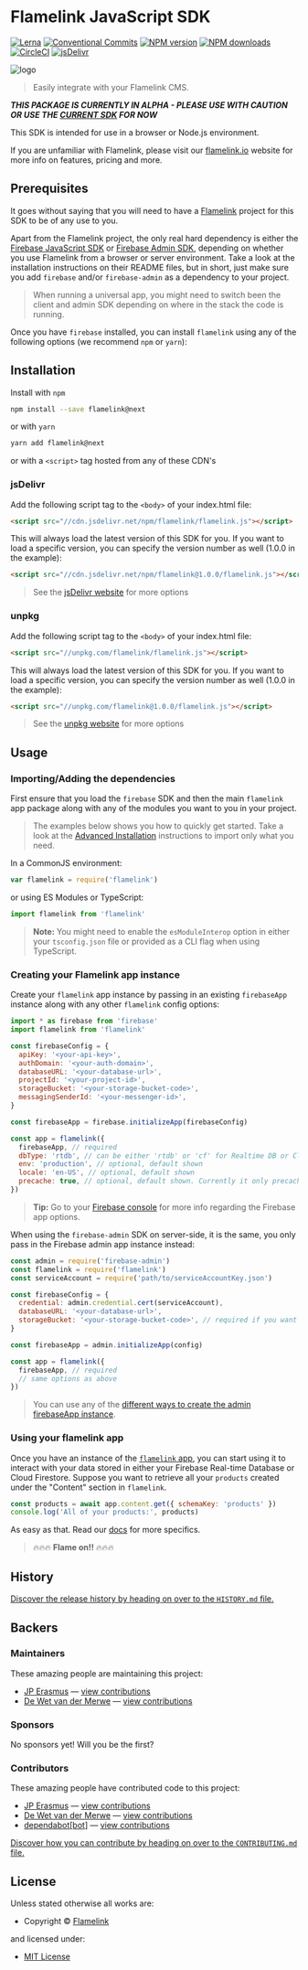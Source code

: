 <!-- TITLE/ -->

<h1>Flamelink JavaScript SDK</h1>

<!-- /TITLE -->

<!-- BADGES/ -->

<span class="badge-badge"><a href="https://lernajs.io/" title="Maintained by Lerna"><img src="https://img.shields.io/badge/maintained%20with-lerna-cc00ff.svg" alt="Lerna" /></a></span>
<span class="badge-badge"><a href="https://conventionalcommits.org" title="Conventional Commits"><img src="https://img.shields.io/badge/Conventional%20Commits-1.0.0-yellow.svg" alt="Conventional Commits" /></a></span>
<span class="badge-npmversion"><a href="https://npmjs.org/package/flamelink" title="View this project on NPM"><img src="https://img.shields.io/npm/v/flamelink.svg" alt="NPM version" /></a></span>
<span class="badge-npmdownloads"><a href="https://npmjs.org/package/flamelink" title="View this project on NPM"><img src="https://img.shields.io/npm/dm/flamelink.svg" alt="NPM downloads" /></a></span>
<span class="badge-badge"><a href="https://circleci.com/gh/flamelink/flamelink-js-sdk.svg?style=svg&circle-token=dd64f26e069cdd05f52cf304304e0d97ee967b07" title="CircleCI"><img src="https://circleci.com/gh/flamelink/flamelink-js-sdk.svg?style=svg&circle-token=dd64f26e069cdd05f52cf304304e0d97ee967b07" alt="CircleCI" /></a></span>
<span class="badge-badge"><a href="https://www.jsdelivr.com/package/npm/flamelink" title="jsDelivr"><img src="https://data.jsdelivr.com/v1/package/npm/flamelink/badge" alt="jsDelivr" /></a></span>
<br class="badge-separator" />

<!-- /BADGES -->

![logo](https://raw.githubusercontent.com/flamelink/flamelink/master/docs/_assets/icon.svg?sanitize=true)

> Easily integrate with your Flamelink CMS.

**_THIS PACKAGE IS CURRENTLY IN ALPHA - PLEASE USE WITH CAUTION OR USE THE [CURRENT SDK](https://flamelink.github.io/flamelink) FOR NOW_**

<!-- DESCRIPTION/ -->

This SDK is intended for use in a browser or Node.js environment.

If you are unfamiliar with Flamelink, please visit our [flamelink.io](https://www.flamelink.io/) website for more info on features, pricing and more.

<!-- /DESCRIPTION -->

## Prerequisites

It goes without saying that you will need to have a [Flamelink](https://www.flamelink.io) project for this SDK to be of any use to you.

Apart from the Flamelink project, the only real hard dependency is either the [Firebase JavaScript SDK](https://www.npmjs.com/package/firebase) or [Firebase Admin SDK](https://firebase.google.com/docs/admin/setup), depending on whether you use Flamelink from a browser or server environment. Take a look at the installation instructions on their README files, but in short, just make sure you add `firebase` and/or `firebase-admin` as a dependency to your project.

> When running a universal app, you might need to switch been the client and admin SDK depending on where in the stack the code is running.

Once you have `firebase` installed, you can install `flamelink` using any of the following options (we recommend `npm` or `yarn`):

## Installation

Install with `npm`

```bash
npm install --save flamelink@next
```

or with `yarn`

```bash
yarn add flamelink@next
```

or with a `<script>` tag hosted from any of these CDN's

### jsDelivr

Add the following script tag to the `<body>` of your index.html file:

```html
<script src="//cdn.jsdelivr.net/npm/flamelink/flamelink.js"></script>
```

This will always load the latest version of this SDK for you. If you want to load a specific version, you can specify the version number as well (1.0.0 in the example):

```html
<script src="//cdn.jsdelivr.net/npm/flamelink@1.0.0/flamelink.js"></script>
```

> See the [jsDelivr website](https://www.jsdelivr.com/?query=flamelink) for more options

### unpkg

Add the following script tag to the `<body>` of your index.html file:

```html
<script src="//unpkg.com/flamelink/flamelink.js"></script>
```

This will always load the latest version of this SDK for you. If you want to load a specific version, you can specify the version number as well (1.0.0 in the example):

```html
<script src="//unpkg.com/flamelink@1.0.0/flamelink.js"></script>
```

> See the [unpkg website](https://unpkg.com) for more options

## Usage

### Importing/Adding the dependencies

First ensure that you load the `firebase` SDK and then the main `flamelink` app package along with any of the modules you want to you in your project.

> The examples below shows you how to quickly get started. Take a look at the [Advanced Installation](https://flamelink.github.io/flamelink-js-sdk/#/getting-started?id=advanced-installation) instructions to import only what you need.

In a CommonJS environment:

```javascript
var flamelink = require('flamelink')
```

or using ES Modules or TypeScript:

```javascript
import flamelink from 'flamelink'
```

> **Note:** You might need to enable the `esModuleInterop` option in either your `tsconfig.json` file or provided as a CLI flag when using TypeScript.

### Creating your Flamelink app instance

Create your `flamelink` app instance by passing in an existing `firebaseApp` instance along with any other `flamelink` config options:

```javascript
import * as firebase from 'firebase'
import flamelink from 'flamelink'

const firebaseConfig = {
  apiKey: '<your-api-key>',
  authDomain: '<your-auth-domain>',
  databaseURL: '<your-database-url>',
  projectId: '<your-project-id>',
  storageBucket: '<your-storage-bucket-code>',
  messagingSenderId: '<your-messenger-id>',
}

const firebaseApp = firebase.initializeApp(firebaseConfig)

const app = flamelink({
  firebaseApp, // required
  dbType: 'rtdb', // can be either 'rtdb' or 'cf' for Realtime DB or Cloud Firestore
  env: 'production', // optional, default shown
  locale: 'en-US', // optional, default shown
  precache: true, // optional, default shown. Currently it only precaches "schemas" for better performance
})
```

> **Tip:** Go to your [Firebase console](https://console.firebase.google.com/) for more info regarding the Firebase app options.

When using the `firebase-admin` SDK on server-side, it is the same, you only pass in the Firebase admin app instance instead:

```javascript
const admin = require('firebase-admin')
const flamelink = require('flamelink')
const serviceAccount = require('path/to/serviceAccountKey.json')

const firebaseConfig = {
  credential: admin.credential.cert(serviceAccount),
  databaseURL: '<your-database-url>',
  storageBucket: '<your-storage-bucket-code>', // required if you want to use any Storage Bucket functionality
}

const firebaseApp = admin.initializeApp(config)

const app = flamelink({
  firebaseApp, // required
  // same options as above
})
```

> You can use any of the [different ways to create the admin firebaseApp instance](https://firebase.google.com/docs/admin/setup).

### Using your flamelink app

Once you have an instance of the [`flamelink` app](https://app.flamelink.io), you can start using it to interact with your data stored in either your Firebase Real-time Database or Cloud Firestore. Suppose you want to retrieve all your `products` created under the "Content" section in `flamelink`.

```javascript
const products = await app.content.get({ schemaKey: 'products' })
console.log('All of your products:', products)
```

As easy as that. Read our [docs](https://flamelink.github.io/flamelink-js-sdk) for more specifics.

> 🔥🔥🔥 **Flame on!!** 🔥🔥🔥

<!-- HISTORY/ -->

<h2>History</h2>

<a href="https://github.com/flamelink/flamelink-js-sdk/blob/master/HISTORY.md#files">Discover the release history by heading on over to the <code>HISTORY.md</code> file.</a>

<!-- /HISTORY -->

<!-- BACKERS/ -->

<h2>Backers</h2>

<h3>Maintainers</h3>

These amazing people are maintaining this project:

<ul><li><a href="http://jperasmus.me">JP Erasmus</a> — <a href="https://github.com/flamelink/flamelink-js-sdk/commits?author=jperasmus" title="View the GitHub contributions of JP Erasmus on repository flamelink/flamelink-js-sdk">view contributions</a></li>
<li><a href="https://github.com/dewetvdm">De Wet van der Merwe</a> — <a href="https://github.com/flamelink/flamelink-js-sdk/commits?author=dewetvdm" title="View the GitHub contributions of De Wet van der Merwe on repository flamelink/flamelink-js-sdk">view contributions</a></li></ul>

<h3>Sponsors</h3>

No sponsors yet! Will you be the first?

<h3>Contributors</h3>

These amazing people have contributed code to this project:

<ul><li><a href="http://jperasmus.me">JP Erasmus</a> — <a href="https://github.com/flamelink/flamelink-js-sdk/commits?author=jperasmus" title="View the GitHub contributions of JP Erasmus on repository flamelink/flamelink-js-sdk">view contributions</a></li>
<li><a href="https://github.com/dewetvdm">De Wet van der Merwe</a> — <a href="https://github.com/flamelink/flamelink-js-sdk/commits?author=dewetvdm" title="View the GitHub contributions of De Wet van der Merwe on repository flamelink/flamelink-js-sdk">view contributions</a></li>
<li><a href="http://github.com/apps/dependabot">dependabot[bot]</a> — <a href="https://github.com/flamelink/flamelink-js-sdk/commits?author=dependabot[bot]" title="View the GitHub contributions of dependabot[bot] on repository flamelink/flamelink-js-sdk">view contributions</a></li></ul>

<a href="https://github.com/flamelink/flamelink-js-sdk/blob/master/CONTRIBUTING.md#files">Discover how you can contribute by heading on over to the <code>CONTRIBUTING.md</code> file.</a>

<!-- /BACKERS -->

<!-- LICENSE/ -->

<h2>License</h2>

Unless stated otherwise all works are:

<ul><li>Copyright &copy; <a href="http://flamelink.io">Flamelink</a></li></ul>

and licensed under:

<ul><li><a href="http://spdx.org/licenses/MIT.html">MIT License</a></li></ul>

<!-- /LICENSE -->
